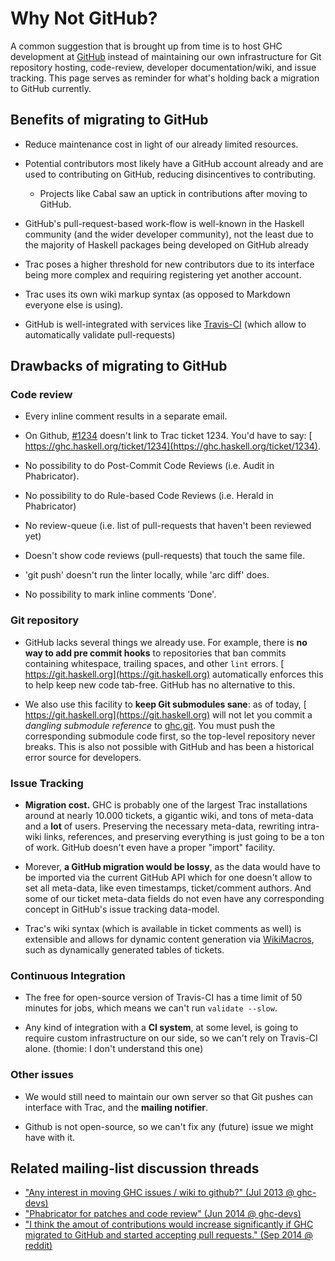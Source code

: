 # Why Not GitHub?


A common suggestion that is brought up from time is to host GHC development at [ GitHub](https://github.com/) instead of maintaining our own infrastructure for Git repository hosting, code-review, developer documentation/wiki, and issue tracking. This page serves as reminder for what's holding back a migration to GitHub currently.

## Benefits of migrating to GitHub

- Reduce maintenance cost in light of our already limited resources.

- Potential contributors most likely have a GitHub account already and are used to contributing on GitHub, reducing disincentives to contributing.

  - Projects like Cabal saw an uptick in contributions after moving to GitHub.

- GitHub's pull-request-based work-flow is well-known in the Haskell community (and the wider developer community), not the least due to the majority of Haskell packages being developed on GitHub already

- Trac poses a higher threshold for new contributors due to its interface being more complex and requiring registering yet another account.

- Trac uses its own wiki markup syntax (as opposed to Markdown everyone else is using).

- GitHub is well-integrated with services like [ Travis-CI](https://travis-ci.org) (which allow to automatically validate pull-requests)

## Drawbacks of migrating to GitHub

### Code review

- Every inline comment results in a separate email.

- On Github, [\#1234](https://gitlab.haskell.org//ghc/ghc/issues/1234) doesn't link to Trac ticket 1234. You'd have to say: [ https://ghc.haskell.org/ticket/1234](https://ghc.haskell.org/ticket/1234).

- No possibility to do Post-Commit Code Reviews (i.e. Audit in Phabricator).

- No possibility to do Rule-based Code Reviews (i.e. Herald in Phabricator)

- No review-queue (i.e. list of pull-requests that haven't been reviewed yet) 

- Doesn't show code reviews (pull-requests) that touch the same file.

- 'git push' doesn't run the linter locally, while 'arc diff' does.

- No possibility to mark inline comments 'Done'.

### Git repository

- GitHub lacks several things we already use. For example, there is **no way to add pre commit hooks** to repositories that ban commits containing whitespace, trailing spaces, and other `lint` errors. [ https://git.haskell.org](https://git.haskell.org) automatically enforces this to help keep new code tab-free. GitHub has no alternative to this.

- We also use this facility to **keep Git submodules sane**: as of today, [ https://git.haskell.org](https://git.haskell.org) will not let you commit a *dangling submodule reference* to [ ghc.git](https://git.haskell.org/ghc.git). You must push the corresponding submodule code first, so the top-level repository never breaks. This is also not possible with GitHub and has been a historical error source for developers.

### Issue Tracking

- **Migration cost.** GHC is probably one of the largest Trac installations around at nearly 10.000 tickets, a gigantic wiki, and tons of meta-data and a **lot** of users. Preserving the necessary meta-data, rewriting intra-wiki links, references, and preserving everything is just going to be a ton of work. GitHub doesn't even have a proper "import" facility.

- Morever, **a GitHub migration would be lossy**, as the data would have to be imported via the current GitHub API which for one doesn't allow to set all meta-data, like even timestamps, ticket/comment authors. And some of our ticket meta-data fields do not even have any corresponding concept in GitHub's issue tracking data-model.

- Trac's wiki syntax (which is available in ticket comments as well) is extensible and allows for dynamic content generation via [WikiMacros](wiki-macros), such as dynamically generated tables of tickets.

### Continuous Integration

- The free for open-source version of Travis-CI has a time limit of 50 minutes for jobs, which means we can't run `validate --slow`.

- Any kind of integration with a **CI system**, at some level, is going to require custom infrastructure on our side, so we can't rely on Travis-CI alone. (thomie: I don't understand this one)

### Other issues

- We would still need to maintain our own server so that Git pushes can interface with Trac, and the **mailing notifier**.

- Github is not open-source, so we can't fix any (future) issue we might have with it.

## Related mailing-list discussion threads

- [ "Any interest in moving GHC issues / wiki to github?" (Jul 2013 @ ghc-devs)](http://thread.gmane.org/gmane.comp.lang.haskell.ghc.devel/1444)
- [ "Phabricator for patches and code review" (Jun 2014 @ ghc-devs)](http://thread.gmane.org/gmane.comp.lang.haskell.ghc.devel/4829/focus=4861)
- [ "I think the amout of contributions would increase significantly if GHC migrated to GitHub and started accepting pull requests." (Sep 2014 @ reddit)](https://www.reddit.com/r/haskell/comments/2hes8m/the_ghc_source_code_contains_1088_todos_please/ckrzyec)